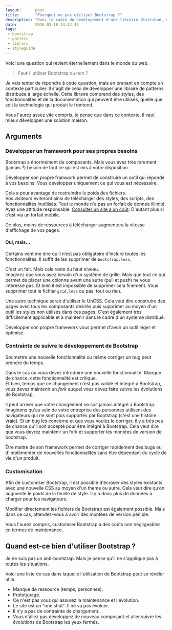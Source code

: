 ```yaml
---
layout:      post
title:       "Pourquoi ne pas utiliser Bootstrap ?"
description: "Dans le cadre du developement d'une libraire distribué, est-il bon d'utiliser Bootstrap ?"
date:        2016-03-18 13:52:43
tags:
 - bootstrap
 - pattern
 - library
 - styleguide
---
```


Voici une question qui revient éternellement dans le monde du web.

> Faut-il utiliser Bootstrap ou non ?

Je vais tenter de répondre à cette question, mais en prenant en compte un contexte particulier. Il s'agit de celui de développer une libraire de patterns distribuée à large échelle.
Cette libraire comprend des styles, des fonctionnalités et de la documentation qui peuvent être utilisés, quelle que soit la technologie qui produit le frontend.

Vous l'aurez assez vite compris, je pense que dans ce contexte, il vaut mieux développer une solution maison.

## Arguments

### Développer un framework pour ses propres besoins

Bootstrap a énormément de composants. Mais vous avez très rarement (jamais ?) besoin de tout ce qui est mis à votre disposition.

Développer son propre framwork permet de construire un outil qui réponde à vos besoins. Vous développer uniquement ce qui vous est nécessaire.

Cela a pour avantage de restreindre le poids des fichiers.  
Vos visiteurs éviteront ainsi de télécharger des styles, des scripts, des fonctionnalités inutilisés. Tout le monde n'a pas un forfait de donnée illimité.
Ayez une attitude responsable. [Consulter un site a un coût](https://whatdoesmysitecost.com/ "Calculer le coup de consultation de votre site"). D'autant plus si c'est via un forfait mobile.

De plus, moins de ressources à télécharger augmentera la vitesse d'affichage de vos pages.

#### Oui, mais...

Certains vont me dire qu’il n’est pas obligatoire d’inclure toutes les fonctionnalités. Il suffit de les supprimer de `bootstrap.less`.

C'est un fait. Mais cela reste du haut niveau.  
Imaginez que vous ayez besoin d'un système de grille. Mais que tout ce qui permet de placer une colonne avant une autre (<span lang="en">pull</span> et <span lang="en">push</span>) ne vous intéresse pas. Et bien il est impossible de supprimer cela finement. Vous supprimer tout le fichier `grid.less` ou pas: tout ou rien.

Une autre technique serait d'utiliser le <span lang="en">UnCSS</span>. Cela veut dire construire des pages avec tous les composants désirés puis supprimer au moyen d'un outil les styles non utilisés dans ces pages.
C'est également très difficilement applicable et à maintenir dans le cadre d'un système distribué.

Développer son propre framework vous permet d'avoir un outil léger et optimisé.

### Contrainte de suivre le développement de Bootstrap

Soumettre une nouvelle fonctionnalité ou même corriger un bug peut prendre du temps.

Dans le cas où vous devez introduire une nouvelle fonctionnalité. Manque de chance, cette fonctionnalité est critique.  
Et bien, temps que ce changement n'est pas validé et intégré à Bootstrap, vous devez maintenir un *fork* auquel vous devez faire suivre les évolutions de Bootstrap.

Il peut arriver que votre changement ne soit jamais intégré à Bootstrap.
Imaginons qu'au sein de votre entreprise des personnes utilisent  des navigateurs qui ne sont plus supportés par Bootstrap (c'est une histoire vraie). Si un bug les concerne et que vous voulez le corriger, il y a très peu de chance qu'il soit accepté pour être intégré à Bootstrap.
Cela veut dire que vous devrez maintenir un fork et supporter les montées de version de bootstrap.

Être maitre de son framework permet de corriger rapidement des bugs ou d'implémenter de nouvelles fonctionnalités sans être dépendant du cycle de vie d'un produit.

### Customisation

Afin de customiser Bootstrap, il est possible d'écraser des styles existants avec une nouvelle CSS au moyen d'un thème ou autre. Cela veut dire qu’on augmente le poids de la feuille de style. Il y a donc plus de données à charger pour les navigateurs.

Modifier directement les fichiers de Bootstrap est également possible. Mais dans ce cas, attendez-vous à avoir des montées de version pénible.

Vous l'aurez compris, customiser Bootstrap a des coûts non négligeables en termes de maintenance.

## Quand est-ce bien d'utiliser Bootstrap ?

Je ne suis pas un anti-bootstrap. Mais je pense qu'il ne s'applique pas à toutes les situations.

Voici une liste de cas dans laquelle l'utilisation de Bootstrap peut se révéler utile.

- Manque de ressource (temps, personnes).
- Prototypage.
- Ce n'est pas vous qui assurez la maintenance et l'évolution.
- Le site est un "one shot". Il ne va pas évoluer.
- Il n'y a pas de contrainte de chargement.
- Vous n'allez pas développez de nouveau composant et aller suivre les évolutions de Bootstrap les yeux fermés.
